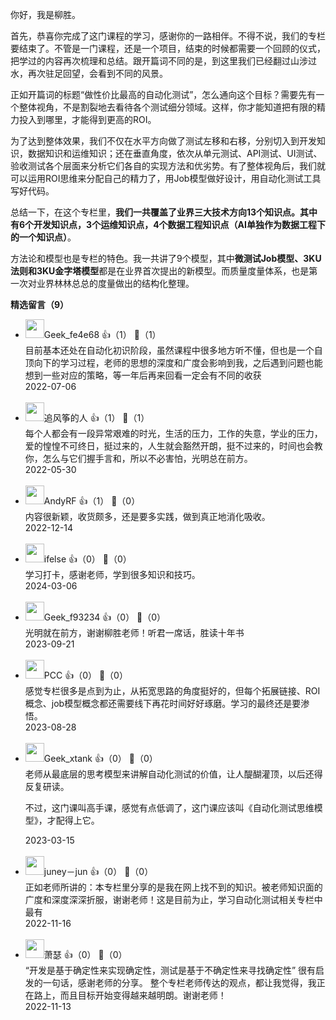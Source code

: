 你好，我是柳胜。

首先，恭喜你完成了这门课程的学习，感谢你的一路相伴。不得不说，我们的专栏要结束了。不管是一门课程，还是一个项目，结束的时候都需要一个回顾的仪式，把学过的内容再次梳理和总结。跟开篇词不同的是，到这里我们已经翻过山涉过水，再次驻足回望，会看到不同的风景。

正如开篇词的标题“做性价比最高的自动化测试”，怎么通向这个目标？需要先有一个整体视角，不是割裂地去看待各个测试细分领域。这样，你才能知道把有限的精力投入到哪里，才能得到更高的ROI。

为了达到整体效果，我们不仅在水平方向做了测试左移和右移，分别切入到开发知识，数据知识和运维知识；还在垂直角度，依次从单元测试、API测试、UI测试、验收测试各个层面来分析它们各自的实现方法和优劣势。有了整体视角后，我们就可以运用ROI思维来分配自己的精力了，用Job模型做好设计，用自动化测试工具写好代码。

总结一下，在这个专栏里，**我们一共覆盖了业界三大技术方向13个知识点。其中有6个开发知识点，3个运维知识点，4个数据工程知识点（AI单独作为数据工程下的一个知识点）**。

方法论和模型也是专栏的特色。我一共讲了9个模型，其中**微测试Job模型、3KU法则和3KU金字塔模型**都是在业界首次提出的新模型。而质量度量体系，也是第一次对业界林林总总的度量做出的结构化整理。
<div><strong>精选留言（9）</strong></div><ul>
<li><img src="" width="30px"><span>Geek_fe4e68</span> 👍（1） 💬（1）<div>目前基本还处在自动化初识阶段，虽然课程中很多地方听不懂，但也是一个自顶向下的学习过程，老师的思想的深度和广度会影响到我，之后遇到问题也能想到一些对应的策略，等一年后再来回看一定会有不同的收获</div>2022-07-06</li><br/><li><img src="https://static001.geekbang.org/account/avatar/00/16/b4/94/2796de72.jpg" width="30px"><span>追风筝的人</span> 👍（1） 💬（1）<div>每个人都会有一段异常艰难的时光，生活的压力，工作的失意，学业的压力，爱的惶惶不可终日，挺过来的，人生就会豁然开朗，挺不过来的，时间也会教你，怎么与它们握手言和，所以不必害怕，光明总在前方。</div>2022-05-30</li><br/><li><img src="http://thirdwx.qlogo.cn/mmopen/vi_32/Q0j4TwGTfTJHjGJRMunbV7mENyIzQcicdg5ElNzmy29XCAA3EyG1ibRqtA5CxEZLgrwicWWWLctDXpHia7MHsP2IPA/132" width="30px"><span>AndyRF</span> 👍（1） 💬（0）<div>内容很新颖，收货颇多，还是要多实践，做到真正地消化吸收。</div>2022-12-14</li><br/><li><img src="https://static001.geekbang.org/account/avatar/00/26/eb/d7/90391376.jpg" width="30px"><span>ifelse</span> 👍（0） 💬（0）<div>学习打卡，感谢老师，学到很多知识和技巧。</div>2024-03-06</li><br/><li><img src="http://thirdwx.qlogo.cn/mmopen/vi_32/Q0j4TwGTfTJGXndj5N66z9BL1ic9GibZzWWgoVeWaWTL2XUnCYic7iba2kAEvN9WfjmlXELD5lqt8IJ1P023N5ZWicg/132" width="30px"><span>Geek_f93234</span> 👍（0） 💬（0）<div>光明就在前方，谢谢柳胜老师！听君一席话，胜读十年书</div>2023-09-21</li><br/><li><img src="https://static001.geekbang.org/account/avatar/00/14/4c/81/34398512.jpg" width="30px"><span>PCC</span> 👍（0） 💬（0）<div>感觉专栏很多是点到为止，从拓宽思路的角度挺好的，但每个拓展链接、ROI概念、job模型概念都还需要线下再花时间好好琢磨。学习的最终还是要渗悟。</div>2023-08-28</li><br/><li><img src="https://static001.geekbang.org/account/avatar/00/17/40/f4/1345fcc1.jpg" width="30px"><span>Geek_xtank</span> 👍（0） 💬（0）<div>老师从最底层的思考模型来讲解自动化测试的价值，让人醍醐灌顶，以后还得反复研读。

不过，这门课叫高手课，感觉有点低调了，这门课应该叫《自动化测试思维模型》，才配得上它。</div>2023-03-15</li><br/><li><img src="http://thirdwx.qlogo.cn/mmopen/vi_32/Q0j4TwGTfTIQ0Cfv6tmeJzgPaJ6rLUU5pFL3LoubuerYDVV0LtHZuBd6jgMl9sIkmRpICI4PsicCotWRs7Gib7HQ/132" width="30px"><span>juney－jun</span> 👍（0） 💬（0）<div>正如老师所讲的：本专栏里分享的是我在网上找不到的知识。被老师知识面的广度和深度深深折服，谢谢老师！这是目前为止，学习自动化测试相关专栏中最有</div>2022-11-16</li><br/><li><img src="https://static001.geekbang.org/account/avatar/00/18/ee/6d/1e715544.jpg" width="30px"><span>萧瑟</span> 👍（0） 💬（0）<div>“开发是基于确定性来实现确定性，测试是基于不确定性来寻找确定性”
很有启发的一句话，感谢老师的分享。
整个专栏老师传达的观点，都让我觉得，我正在路上，而且目标开始变得越来越明朗。谢谢老师！</div>2022-11-13</li><br/>
</ul>